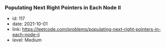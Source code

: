 ### Populating Next Right Pointers in Each Node II

* id: 117
* date: 2021-10-01
* link: https://leetcode.com/problems/populating-next-right-pointers-in-each-node-ii
* level: Medium
